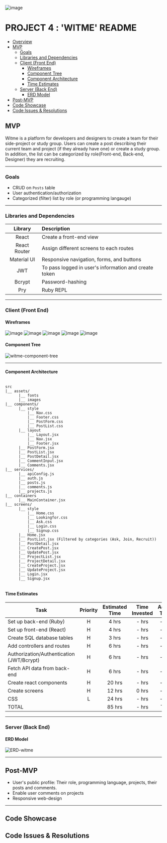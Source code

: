 ![image](https://user-images.githubusercontent.com/78275456/135881918-51e8632d-62d0-495a-a3d7-2920a07d809b.png)

# PROJECT 4 : 'WITME' README<!-- omit in toc -->

- [Overview](#overview)
- [MVP](#mvp)
  - [Goals](#goals)
  - [Libraries and Dependencies](#libraries-and-dependencies)
  - [Client (Front End)](#client-front-end)
    - [Wireframes](#wireframes)
    - [Component Tree](#component-tree)
    - [Component Architecture](#component-architecture)
    - [Time Estimates](#time-estimates)
  - [Server (Back End)](#server-back-end)
    - [ERD Model](#erd-model)
- [Post-MVP](#post-mvp)
- [Code Showcase](#code-showcase)
- [Code Issues & Resolutions](#code-issues--resolutions)

## MVP

Witme is a platform for developers and designers to create a team for their side-project or study group. Users can create a post describing their current team and project (if they already have one) or create a study group. In addition, the list can be categorized by role(Front-end, Back-end, Designer) they are recruiting.

***

### Goals

- CRUD on `Posts` table
- User authentication/authorization
- Categorized (filter) list by role (or programming langauge)

***

### Libraries and Dependencies

|     Library      | Description                                |
| :--------------: | :----------------------------------------- |
|      React       | Create a front-end view |
|   React Router   | Assign different screens to each routes  |
| Material UI | Responsive navigation, forms, and buttons |
|     JWT      | To pass logged in user's information and create token |
|  Bcrypt  | Password-hashing |
|  Pry  | Ruby REPL |

***

### Client (Front End)

#### Wireframes

![image](https://user-images.githubusercontent.com/78275456/135876366-7eced0dc-9442-4c62-8c29-cb202f83c968.png)
![image](https://user-images.githubusercontent.com/78275456/135876413-69b3f1db-20aa-46b4-93c8-c35a863bfb7f.png)
![image](https://user-images.githubusercontent.com/78275456/135876435-06cffc90-5e2a-4cce-aa9c-66fabd3b3d9d.png)
![image](https://user-images.githubusercontent.com/78275456/135876462-b7ed4fc0-32ee-464c-b280-f756601c7350.png)
![image](https://user-images.githubusercontent.com/78275456/135876477-e5e13ad3-8706-4cac-9d48-8a49cdff53b7.png)


#### Component Tree

![witme-component-tree](https://user-images.githubusercontent.com/78275456/135735218-d015d42d-d1ba-4b70-a820-a619ba3bbecc.png)

***

#### Component Architecture

``` structure

src
|__ assets/
      |__ fonts
      |__ images
|__ components/
      |__ style
          |__ Nav.css
          |__ Footer.css
          |__ PostForm.css
          |__ PostList.css
      |__ layout
          |__ Layout.jsx
          |__ Nav.jsx
          |__ Footer.jsx
      |__ PostForm.jsx
      |__ PostList.jsx
      |__ PostDetail.jsx
      |__ CommentInput.jsx
      |__ Comments.jsx
|__ services/
      |__ apiConfig.js
      |__ auth.js
      |__ posts.js
      |__ comments.js
      |__ projects.js
|__ containers
      |__ MainContainer.jsx
|__ screens/
      |__ style
          |__ Home.css
          |__ Lookingfor.css
          |__ Ask.css          
          |__ Login.css
          |__ Signup.css
      |__ Home.jsx
      |__ PostList.jsx (Filtered by categories (Ask, Join, Recruit))
      |__ PostDetail.jsx
      |__ CreatePost.jsx
      |__ UpdatePost.jsx
      |__ ProjectList.jsx
      |__ ProjectDetail.jsx
      |__ CreateProject.jsx
      |__ UpdateProject.jsx
      |__ Login.jsx
      |__ Signup.jsx
      

```

#### Time Estimates


| Task                | Priority | Estimated Time | Time Invested | Actual Time |
| ------------------- | :------: | :------------: | :-----------: | :---------: |
| Set up back-end (Ruby) |    H     |     4 hrs      |     - hrs     |    - hrs    |
| Set up front-end (React) |    H     |     4 hrs      |     - hrs     |    - hrs    |
| Create SQL database tables |    H     |     3 hrs      |     - hrs     |    - hrs    |
| Add controllers and routes |    H     |     6 hrs      |     - hrs     |    - hrs    |
| Authorization/Authentication (JWT/Bcrypt)    |    H     |     6 hrs      |     - hrs     |    - hrs    |
| Fetch API data from back-end    |    H     |     6 hrs      |     - hrs     |    - hrs    |
| Create react components    |    H     |     20 hrs      |     - hrs     |    - hrs    |
| Create screens |    H     |     12 hrs      |     0 hrs     |    - hrs    |
| CSS |    L     |     24 hrs      |     - hrs     |    - hrs    |
| TOTAL               |          |     85 hrs      |     - hrs     |     TBD     |

***

### Server (Back End)

#### ERD Model

![ERD-witme](https://user-images.githubusercontent.com/78275456/135768812-d2a18004-82db-41b9-92ec-51a77e1d70c4.png)

***

## Post-MVP

- User's public profile: Their role, programming language, projects, their posts and comments.
- Enable user comments on projects
- Responsive web-design

***

## Code Showcase

## Code Issues & Resolutions

